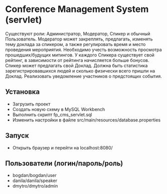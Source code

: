 # Conference Management System (servlet)

Существуют роли: Администратор, Модератор, Спикер и обычный Пользователь. 
Модератор может закреплять, предлагать, изменять тему доклада за спикером, а также регулировать время и место проведения мероприятия. Необходимо учесть возможность просмотра прошедших/будущих митингов. У каждого Спикера существует свой рейтинг, в зависимости от рейтинга начисляется больше бонусов. Спикер может предлагать свой Доклад. Должна быть статистика зарегистрировавшихся людей и сколько физически всего пришли на Доклад. Реализовать уведомление участников о предстоящих события.

## Установка
* Загрузить проект
* Создать новую схему в MySQL Workbench
* Выполнить скрипт fp_cms_servlet.sql
* Изменить настройки в файле src/main/resources/database.properties

## Запуск
* Открыть браузер и перейти на localhost:8080/

## Пользователи (логин/пароль/роль)
* bogdan/bogdan/user
* danila/danila/speaker
* dmytro/dmytro/admin
